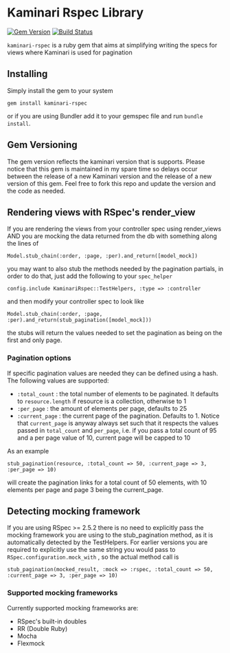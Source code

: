 # Kaminari Rspec Library



[![Gem Version](https://badge.fury.io/rb/kaminari-rspec.png)](http://badge.fury.io/rb/kaminari-rspec)
[![Build Status](https://travis-ci.org/nessche/kaminari-rspec.png)](https://travis-ci.org/nessche/kaminari-rspec)


`kaminari-rspec` is a ruby gem that aims at simplifying writing the specs for views where Kaminari is used for pagination

## Installing


Simply install the gem to your system

    gem install kaminari-rspec

or if you are using Bundler add it to your gemspec file and run `bundle install`.

## Gem Versioning

The gem version reflects the kaminari version that is supports. Please notice that this gem is maintained in my spare time
so delays occur between the release of a new Kaminari version and the release of a new version of this gem. Feel free
to fork this repo and update the version and the code as needed.

## Rendering views with RSpec's render_view

If you are rendering the views from your controller spec using render_views AND you are mocking
the data returned from the db with something along the lines of

    Model.stub_chain(:order, :page, :per).and_return([model_mock])

you may want to also stub the methods needed by the pagination partials, in order to do that, just
add the following to your `spec_helper`

    config.include KaminariRspec::TestHelpers, :type => :controller

and then modify your controller spec to look like

    Model.stub_chain(:order, :page, :per).and_return(stub_pagination([model_mock]))

the stubs will return the values needed to set the pagination as being on the first and only page.

### Pagination options

If specific pagination values are needed they can be defined using a hash. The following values are supported:

* `:total_count` : the total number of elements to be paginated. It defaults to `resource.length` if resource is a collection,
otherwise to 1
* `:per_page` : the amount of elements per page, defaults to 25
* `:current_page` : the current page of the pagination. Defaults to 1. Notice that `current_page` is anyway always
  set such that it respects the values passed in `total_count` and `per_page`, i.e. if you pass a
  total count of 95 and a per page value of 10, current page will be capped to 10

As an example

    stub_pagination(resource, :total_count => 50, :current_page => 3, :per_page => 10)

will create the pagination links for a total count of 50 elements, with 10
elements per page and page 3 being the current_page.

## Detecting mocking framework

If you are using RSpec >= 2.5.2 there is no need to explicitly pass the mocking framework you
are using to the stub_pagination method, as it is automatically detected by the TestHelpers.
For earlier versions you are required to explicitly use the same string you would pass to
`RSpec.configuration.mock_with` , so the actual method call is

    stub_pagination(mocked_result, :mock => :rspec, :total_count => 50, :current_page => 3, :per_page => 10)

### Supported mocking frameworks

Currently supported mocking frameworks are:

* RSpec's built-in doubles
* RR (Double Ruby)
* Mocha
* Flexmock
